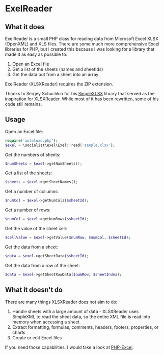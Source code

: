 ExelReader
==========

## What it does ##

ExelReader is a small PHP class for reading data from Microsoft Excel XLSX (OpenXML) and XLS files.  There are some much more comprehensive Excel libraries for PHP, but I created this because I was looking for a library that made it as easy as possible to:

1. Open an Excel file
2. Get a list of the sheets (names and sheetIds)
3. Get the data out from a sheet into an array

ExelReader (XLSXReader) requires the ZIP extension.

Thanks to Sergey Schuchkin for his [SimpleXLSX](http://www.phpclasses.org/package/6279-PHP-Parse-and-retrieve-data-from-Excel-XLS-files.html) library that served as the inspiration for XLSXReader.  While most of it has been rewritten, some of his code still remains.

## Usage ##

Open an Excel file:

```php
require('autoload.php');
$exel = \socialist\exel\Exel::read('sample.xlsx');
```

Get the numbers of sheets:

```php
$numSheets = $exel->getNumSheets();
```

Get a list of the sheets:

```php
$sheets = $exel->getSheetNames();
```

Get a number of collumns:

```php
$numCol = $exel->getNumCols($sheetId);
```

Get a number of rows:

```php
$numCol = $exel->getNumRows($sheetId);
```

Get the value of the sheet cell:

```php
$cellValue = $exel->getValue($numRow, $numCol, $sheetId);
```

Get the data from a sheet:

```php
$data = $exel->getSheetData($sheetId);
``` 

Get the data from a row of the sheet:

```php
$data = $exel->getSheetRowData($numRow, $sheetIndex);
```


## What it doesn't do ##

There are many things XLSXReader does not aim to do:

1. Handle sheets with a large amount of data - XLSXReader uses SimpleXML to read the sheet data, so the entire XML file is read into memory when accessing a sheet.
2. Extract formatting, formulas, comments, headers, footers, properties, or charts
3. Create or edit Excel files

If you need those capabilities, I would take a look at [PHP-Excel](http://phpexcel.codeplex.com/).

